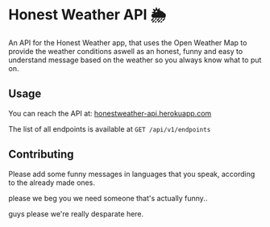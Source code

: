 # Honest Weather API 🌦
An API for the Honest Weather app, that uses the Open Weather Map to provide the weather conditions aswell as an honest, funny and easy to understand message based on the weather so you always know what to put on.

## Usage
You can reach the API at:
[honestweather-api.herokuapp.com](https://honestweather-api.herokuapp.com/)

The list of all endpoints is available at `GET /api/v1/endpoints`

## Contributing
Please add some funny messages in languages that you speak, according to the already made ones.

please we beg you we need someone that's actually funny..

guys please we're really desparate here.
